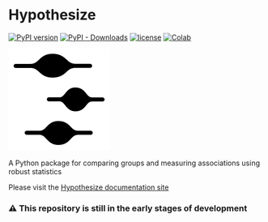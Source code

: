 # Hypothesize
[![PyPI version](https://img.shields.io/pypi/v/hypothesize?style=flat-square)](https://pypi.org/project/hypothesize/)
[![PyPI - Downloads](https://img.shields.io/pypi/dw/hypothesize?style=flat-square)](https://pypistats.org/packages/hypothesize)
[![license](https://img.shields.io/pypi/l/hypothesize?style=flat-square)](https://github.com/Alcampopiano/hypothesize/blob/master/LICENSE)
[![Colab](https://colab.research.google.com/assets/colab-badge.svg)](https://colab.research.google.com/github/Alcampopiano/hypothesize/blob/master/examples/hypothesize_notebook_for_colab.ipynb)

![Screenshot](docs/docs/img/vp_inv.png)

A Python package for comparing groups and measuring associations using robust statistics

Please visit the [Hypothesize documentation site](https://Alcampopiano.github.io/hypothesize/)

### :warning: This repository is still in the early stages of development